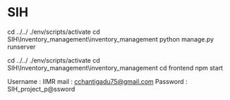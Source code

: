 # SIH

cd ../../
./env/scripts/activate
cd SIH\Inventory_management\inventory_management
python manage.py runserver


cd ../../
./env/scripts/activate
cd SIH\Inventory_management\inventory_management
cd frontend
npm start

Username : IIMR
mail : cchantigadu75@gmail.com
Password : SIH_project_p@ssword